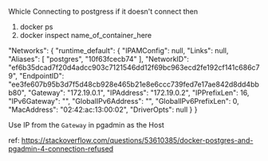 Whicle Connecting to postgress if it doesn't connect then

1. docker ps
2. docker inspect name_of_container_here


"Networks": {
    "runtime_default": {
        "IPAMConfig": null,
        "Links": null,
        "Aliases": [
            "postgres",
            "10f63fcecb74"
        ],
        "NetworkID": "ef6b35dcad7f20d4adcc903c7121546dd12f69bc963ecd2fe192cf141c686c79",
        "EndpointID": "ee3fe607b95b3d7f5d48cb928e465b21e8e6ccc739fed7e17ae842d8dd4bbb80",
        "Gateway": "172.19.0.1",
        "IPAddress": "172.19.0.2",
        "IPPrefixLen": 16,
        "IPv6Gateway": "",
        "GlobalIPv6Address": "",
        "GlobalIPv6PrefixLen": 0,
        "MacAddress": "02:42:ac:13:00:02",
        "DriverOpts": null
    }
}



Use IP from the `Gateway` in pgadmin as the Host

ref: https://stackoverflow.com/questions/53610385/docker-postgres-and-pgadmin-4-connection-refused